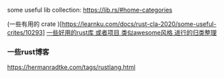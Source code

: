 some useful lib collection:
https://lib.rs/#home-categories

(一些有用的 crate )[https://learnku.com/docs/rust-cla-2020/some-useful-crites/10293]
[一些好用的rust库 或者项目 类似awesome风格 进行的归类整理](http://fancy.rs/)

### 一些rust博客

https://hermanradtke.com/tags/rustlang.html